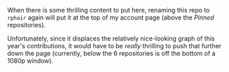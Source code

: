When there is some thrilling content to put here, renaming this repo to `rphair` again will put it at the top of my account page (above the _Pinned_ repositories).

Unfortunately, since it displaces the relatively nice-looking graph of this year's contributions, it would have to be _really_ thrilling to push that further down the page (currently, below the 6 repositories is off the bottom of a 1080p window).
